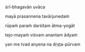 śrī-bhagavān uvāca

mayā prasannena tavārjunedaṁ

rūpaṁ paraṁ darśitam ātma-yogāt

tejo-mayaṁ viśvam anantam ādyaṁ

yan me tvad anyena na dṛṣṭa-pūrvam